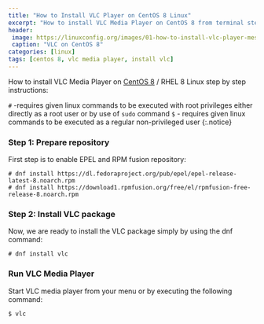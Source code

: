 ```yaml
---
title: "How to Install VLC Player on CentOS 8 Linux"
excerpt: "How to install VLC Media Player on CentOS 8 from terminal step by step"
header:
 image: https://linuxconfig.org/images/01-how-to-install-vlc-player-messenger-on-centos-8-rhel-8-linux.png
 caption: "VLC on CentOS 8"
categories: [linux]
tags: [centos 8, vlc media player, install vlc]
---
```

How to install VLC Media Player on [CentOS 8](/linux/centos-8-linux-released-download-dvd-iso/) / RHEL 8 Linux step by step instructions:

`#` -requires given linux commands to be executed with root privileges either directly as a root user or by use of `sudo` command
`$` - requires given linux commands to be executed as a regular non-privileged user
{:.notice}

### Step 1: Prepare repository

First step is to enable EPEL and RPM fusion repository:

```terminal
# dnf install https://dl.fedoraproject.org/pub/epel/epel-release-latest-8.noarch.rpm
# dnf install https://download1.rpmfusion.org/free/el/rpmfusion-free-release-8.noarch.rpm
```

### Step 2: Install VLC package

Now, we are ready to install the VLC package simply by using the dnf command:

```terminal
# dnf install vlc
```
### Run VLC Media Player

Start VLC media player from your menu or by executing the following command:

```terminal
$ vlc
```
